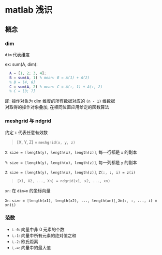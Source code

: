 # matlab 浅识

## 概念

### dim

`dim` 代表维度

ex: sum(A, dim):

```matlab
  A = [1, 2; 3, 4];
  B = sum(A, 1) % mean: B = A(1) + A(2)
  % B = [4, 6]
  C = sum(A, 2) % mean: C = A(:, 1) + A(:, 2)
  % C = [3; 7]
```

即: 操作对象为 dim 维度的所有数据对应的 `(n - 1)` 维数据  
对取得的操作对象叠加, 在相同位置应用给定的函数算法

### meshgrid 与 ndgrid

约定 `i` 代表任意有效数

> [X, Y, Z] = `meshgrid(x, y, z)`

`X`: `size = [length(y), length(x), length(z)]`, 每一行都是 `x` 的副本

`Y`: `size = [length(y), length(x), length(z)]`, 每一列都是 `y` 的副本

`Z`: `size = [length(y), length(x), length(z)]`, `Z(:, :, i) = z(i)`

> `[X1, X2, ..., Xn] = ndgrid(x1, x2, ..., xn)`

`xn`: 在 `dim=n` 的坐标向量

`Xn`: `size = [length(x1), length(x2), ..., length(xn)]`, `Xn(:, :, ..., i) = xn(i)`

### 范数

- `L-0`: 向量中非 0 元素的个数
- `L-1`: 向量中所有元素的绝对值之和
- `L-2`: 欧氏距离
- `L-∞`: 向量中的最大值
